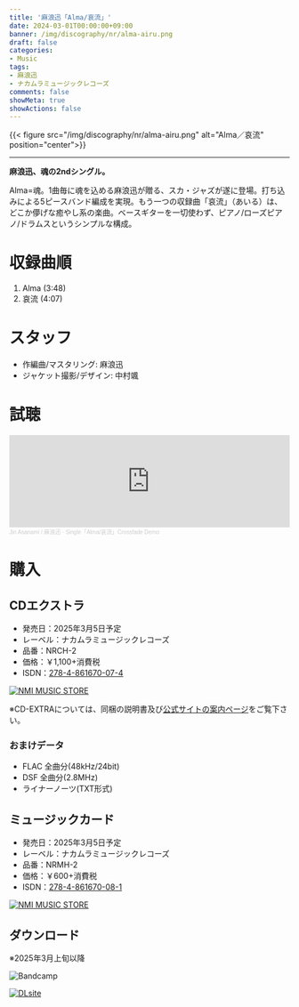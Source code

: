 ```yaml
---
title: '麻浪迅「Alma/哀流」'
date: 2024-03-01T00:00:00+09:00
banner: /img/discography/nr/alma-airu.png
draft: false
categories:
- Music
tags:
- 麻浪迅
- ナカムラミュージックレコーズ
comments: false
showMeta: true
showActions: false
---
```


{{< figure src="/img/discography/nr/alma-airu.png" alt="Alma／哀流" position="center">}}

-----

**麻浪迅、魂の2ndシングル。**

Alma=魂。1曲毎に魂を込める麻浪迅が贈る、スカ・ジャズが遂に登場。打ち込みによる5ピースバンド編成を実現。もう一つの収録曲「哀流」（あいる）は、どこか儚げな癒やし系の楽曲。ベースギターを一切使わず、ピアノ/ローズピアノ/ドラムスというシンプルな構成。

# 収録曲順
1. Alma (3:48)
2. 哀流 (4:07)

# スタッフ
- 作編曲/マスタリング: 麻浪迅
- ジャケット撮影/デザイン: 中村颯

# 試聴
<iframe width="100%" height="166" scrolling="no" frameborder="no" allow="autoplay" src="https://w.soundcloud.com/player/?url=https%3A//api.soundcloud.com/tracks/2035732172&color=%23ff5500&auto_play=false&hide_related=false&show_comments=true&show_user=true&show_reposts=false&show_teaser=true"></iframe><div style="font-size: 10px; color: #cccccc;line-break: anywhere;word-break: normal;overflow: hidden;white-space: nowrap;text-overflow: ellipsis; font-family: Interstate,Lucida Grande,Lucida Sans Unicode,Lucida Sans,Garuda,Verdana,Tahoma,sans-serif;font-weight: 100;"><a href="https://soundcloud.com/hayatehay" title="Jin Asanami / 麻浪迅" target="_blank" style="color: #cccccc; text-decoration: none;">Jin Asanami / 麻浪迅</a> · <a href="https://soundcloud.com/hayatehay/alma-airu-crossfade-demo" title="Single「Alma/哀流」Crossfade Demo" target="_blank" style="color: #cccccc; text-decoration: none;">Single「Alma/哀流」Crossfade Demo</a></div>

# 購入
## CDエクストラ
- 発売日：2025年3月5日予定
- レーベル：ナカムラミュージックレコーズ
- 品番：NRCH-2
- 価格：￥1,100+消費税
- ISDN：[278-4-861670-07-4](https://isdn.jp/2784861670074)

<a href="https://nmimusic.booth.pm/items/6605148" target="_blank"><img src="/img/banner/nmi_music_store.png" alt="NMI MUSIC STORE"></a>

※CD-EXTRAについては、同梱の説明書及び[公式サイトの案内ページ](https://nmimusic.github.io/cdextra/)をご覧下さい。

### おまけデータ
- FLAC 全曲分(48kHz/24bit)
- DSF 全曲分(2.8MHz)
- ライナーノーツ(TXT形式)

## ミュージックカード
- 発売日：2025年3月5日予定
- レーベル：ナカムラミュージックレコーズ
- 品番：NRMH-2
- 価格：￥600+消費税
- ISDN：[278-4-861670-08-1](https://isdn.jp/2784861670081)

<a href="https://nmimusic.booth.pm/items/6605491" target="_blank"><img src="/img/banner/nmi_music_store.png" alt="NMI MUSIC STORE"></a>

## ダウンロード
※2025年3月上旬以降
<!--a href="https://jinasanami.bandcamp.com/album/alma-airu" target="_blank"--><img src="/img/banner/bandcamp.png" alt="Bandcamp"><!--/a-->
<!--a href="https://www.dlsite.com/home/work/=/product_id/RJ01350054.html" target="_blank"><img src="/img/banner/dlsite.jpg" alt="DLsite"></a-->
<a href="https://www.dlsite.com/home/announce/=/product_id/RJ01350054.html" target="_blank"><img src="/img/banner/dlsite.jpg" alt="DLsite"></a>
